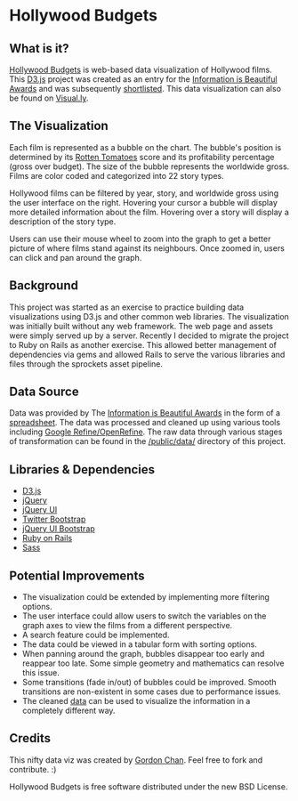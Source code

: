 Hollywood Budgets
==================

What is it?
------------------
[Hollywood Budgets](http://hollywood-budgets.devgordon.com/) is web-based data visualization of Hollywood films. This [D3.js](http://d3js.org/) project was created as an entry for the [Information is Beautiful Awards](http://www.informationisbeautifulawards.com/2012/01/challenge-of-the-stars/) and was subsequently [shortlisted](http://www.informationisbeautifulawards.com/2012/02/hollywood-dataviz-challenge-interactive-shortlist/). This data visualization can also be found on [Visual.ly](http://visual.ly/hollywood-budgets).

The Visualization
-----------------
Each film is represented as a bubble on the chart. The bubble's position is determined by its [Rotten Tomatoes](https://www.rottentomatoes.com/) score and its profitability percentage (gross over budget). The size of the bubble represents the worldwide gross. Films are color coded and categorized into 22 story types.

Hollywood films can be filtered by year, story, and worldwide gross using the user interface on the right. Hovering your cursor a bubble will display more detailed information about the film. Hovering over a story will display a description of the story type. 

Users can use their mouse wheel to zoom into the graph to get a better picture of where films stand against its neighbours. Once zoomed in, users can click and pan around the graph.

Background
-----------------------------------
This project was started as an exercise to practice building data visualizations using D3.js and other common web libraries. The visualization was initially built without any web framework. The web page and assets were simply served up by a server. Recently I decided to migrate the project to Ruby on Rails as another exercise. This allowed better management of dependencies via gems and allowed Rails to serve the various libraries and files through the sprockets asset pipeline.

Data Source
-----------------
Data was provided by The [Information is Beautiful Awards](http://www.informationisbeautifulawards.com/2012/01/challenge-of-the-stars/) in the form of a [spreadsheet](http://bit.ly/hollywoodbudgets). The data was processed and cleaned up using various tools including [Google Refine/OpenRefine](https://github.com/OpenRefine/OpenRefine). The raw data through various stages of transformation can be found in the [/public/data/](https://github.com/gchan/hollywood-budgets/tree/master/public/data) directory of this project.

Libraries & Dependencies
------------------------
* [D3.js](http://d3js.org/)
* [jQuery](http://jquery.com/)
* [jQuery UI](http://jqueryui.com/)
* [Twitter Bootstrap](http://twitter.github.com/bootstrap)
* [jQuery UI Bootstrap](http://addyosmani.github.com/jquery-ui-bootstrap/)
* [Ruby on Rails](http://rubyonrails.org/)
* [Sass](http://sass-lang.com)

Potential Improvements
-----------------------------
* The visualization could be extended by implementing more filtering options. 
* The user interface could allow users to switch the variables on the graph axes to view the films from a different perspective. 
* A search feature could be implemented.
* The data could be viewed in a tabular form with sorting options.
* When panning around the graph, bubbles disappear too early and reappear too late. Some simple geometry and mathematics can resolve this issue.
* Some transitions (fade in/out) of bubbles could be improved. Smooth transitions are non-existent in some cases due to performance issues.
* The cleaned [data](https://github.com/gchan/hollywood-budgets/blob/master/public/data/films_all_full.json) can be used to visualize the information in a completely different way.


Credits
---------------------
This nifty data viz was created by [Gordon Chan](http://twitter.com/devgordon).
Feel free to fork and contribute. :)

Hollywood Budgets is free software distributed under the new BSD License.
